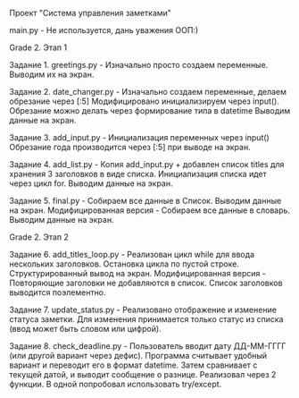 Проект "Система управления заметками"

main.py - Не используется, дань уважения ООП:)

Grade 2. Этап 1

Задание 1. 
greetings.py - Изначально просто создаем переменные.
Выводим их на экран.

Задание 2. 
date_changer.py - Изначально создаем переменные, делаем обрезание через [:5]
Модифицировано инициализируем через input().
Обрезание можно делать через формирование типа в datetime
Выводим данные на экран.

Задание 3. 
add_input.py - Инициализация переменных через input()
Обрезание года производится через [:5] при выводе на экран.

Задание 4. 
add_list.py - Копия add_input.py + добавлен список titles для хранения 3 заголовков в виде списка.
Инициализация списка идет через цикл for.
Выводим данные на экран.

Задание 5.
final.py - Собираем все данные в Список. Выводим данные на экран.
Модифицированная версия - Собираем все данные в словарь. Выводим данные на экран.

Grade 2. Этап 2

Задание 6.
add_titles_loop.py - Реализован цикл while для ввода нескольких заголовков.
Остановка цикла по пустой строке. Структурированный вывод на экран.
Модифицированная версия - Повторяющие заголовки не добавляются в список.
Список заголовков выводится поэлементно.

Задание 7.
update_status.py - Реализовано отображение и изменение статуса заметки.
Для изменения принимается только статус из списка (ввод может быть словом или цифрой).

Задание 8.
check_deadline.py - Пользователь вводит дату ДД-ММ-ГГГГ (или другой вариант через дефис).
Программа считывает удобный вариант и переводит его в формат datetime.
Затем сравнивает с текущей датой, и выводит сообщение о разнице.
Реализовал через 2 функции. В одной попробовал использовать try/except.